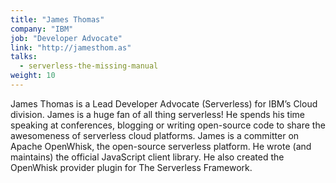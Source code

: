 ```yaml
---
title: "James Thomas"
company: "IBM"
job: "Developer Advocate"
link: "http://jamesthom.as"
talks:
  - serverless-the-missing-manual
weight: 10
---
```


James Thomas is a Lead Developer Advocate (Serverless) for IBM’s Cloud division. James is a huge fan of all thing serverless! He spends his time speaking at conferences, blogging or writing open-source code to share the awesomeness of serverless cloud platforms. James is a committer on Apache OpenWhisk, the open-source serverless platform. He wrote (and maintains) the official JavaScript client library. He also created the OpenWhisk provider plugin for The Serverless Framework.
